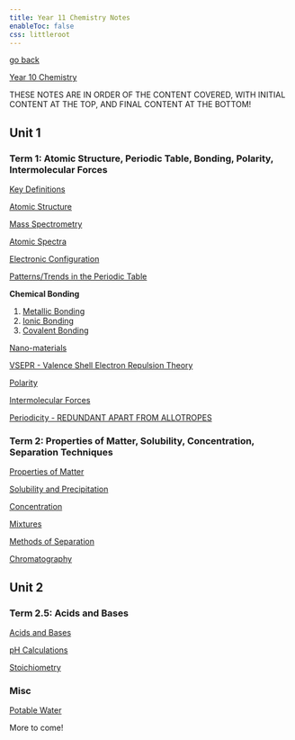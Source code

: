```yaml
---
title: Year 11 Chemistry Notes
enableToc: false
css: littleroot
---
```


[go back](Subjects.md)

[Year 10 Chemistry](10Subjects/10Chemistry.md)

THESE NOTES ARE IN ORDER OF THE CONTENT COVERED, WITH INITIAL CONTENT AT THE TOP, AND FINAL CONTENT AT THE BOTTOM!

## Unit 1

### Term 1: Atomic Structure, Periodic Table, Bonding, Polarity, Intermolecular Forces

[Key Definitions](11Chemistry/Definitions.md)

[Atomic Structure](11Chemistry/AtomicStructure.md)

[Mass Spectrometry](11Chemistry/MassSpectrometry.md)

[Atomic Spectra](11Chemistry/AtomicSpectra.md)

[Electronic Configuration](11Chemistry/ElectronicConfig.md)

[Patterns/Trends in the Periodic Table](11Chemistry/Patterns.md)

**Chemical Bonding**
1. [Metallic Bonding](11Chemistry/metal.md) 
2. [Ionic Bonding](11Chemistry/ionic.md)
3. [Covalent Bonding](11Chemistry/covalent)

[Nano-materials](11Chemistry/Nanomaterials.md)

[VSEPR - Valence Shell Electron Repulsion Theory](11Chemistry/VSEPR.md)

[Polarity](11Chemistry/Polarity.md)

[Intermolecular Forces](11Chemistry/IntermolecularForces.md)

[Periodicity - REDUNDANT APART FROM ALLOTROPES](11Chemistry/Periodicity.md)

### Term 2: Properties of Matter, Solubility, Concentration, Separation Techniques

[Properties of Matter](11Chemistry/PropertiesofMatter.md)

[Solubility and Precipitation](11Chemistry/SolubilityPrecipitation.md)

[Concentration](11Chemistry/Concentration.md)

[Mixtures](11Chemistry/Mixtures.md)

[Methods of Separation](11Chemistry/MethodsOfSeparation.md)

[Chromatography](11Chemistry/Chromatography.md)

## Unit 2

### Term 2.5: Acids and Bases

[Acids and Bases](11Chemistry/AcidsandBases.md)

[pH Calculations](11Chemistry/pHCalculations.md)

[Stoichiometry](11Chemsitry/)

### Misc

[Potable Water](11Chemistry/PotableWater.md)

More to come!